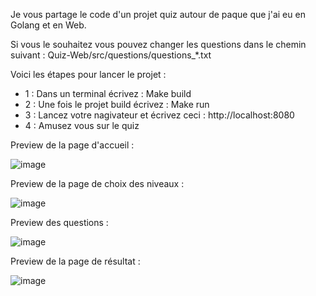 Je vous partage le code d'un projet quiz autour de paque que j'ai eu en Golang et en Web.

Si vous le souhaitez vous pouvez changer les questions dans le chemin suivant : Quiz-Web/src/questions/questions_*.txt

Voici les étapes pour lancer le projet :
- 1 : Dans un terminal écrivez : Make build
- 2 : Une fois le projet build écrivez : Make run
- 3 : Lancez votre nagivateur et écrivez ceci : http://localhost:8080
- 4 : Amusez vous sur le quiz

Preview de la page d'accueil : 

![image](https://github.com/NicoPrlt/Quiz-Web/assets/93388721/ee893b48-dab9-48ec-bf97-334cf5f41a8f)

Preview de la page de choix des niveaux : 

![image](https://github.com/NicoPrlt/Quiz-Web/assets/93388721/70de136c-8009-4af9-8096-ab27d3777121)

Preview des questions : 

![image](https://github.com/NicoPrlt/Quiz-Web/assets/93388721/d4344910-955f-4ffb-8298-536aef0744a2)

Preview de la page de résultat : 

![image](https://github.com/NicoPrlt/Quiz-Web/assets/93388721/fcc9b960-3b6d-4950-b8e3-15a26f4b277f)
